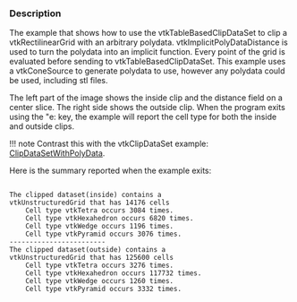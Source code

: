 ### Description

The example that shows how to use the vtkTableBasedClipDataSet to clip
a vtkRectilinearGrid with an arbitrary
polydata. vtkImplicitPolyDataDistance is used to turn the polydata
into an implicit function. Every point of the grid is evaluated before
sending to vtkTableBasedClipDataSet. This example uses a vtkConeSource
to generate polydata to use, however any polydata could be used,
including stl files.

The left part of the image shows the inside clip and the distance
field on a center slice. The right side shows the outside clip. When
the program exits using the "e: key, the example will report the cell
type for both the inside and outside clips.

!!! note
    Contrast this with the vtkClipDataSet example: [ClipDataSetWithPolyData](../ClipDataSetWithPolyData).

Here is the summary reported when the example exits:
<pre><code>
The clipped dataset(inside) contains a 
vtkUnstructuredGrid that has 14176 cells
	Cell type vtkTetra occurs 3084 times.
	Cell type vtkHexahedron occurs 6820 times.
	Cell type vtkWedge occurs 1196 times.
	Cell type vtkPyramid occurs 3076 times.
------------------------
The clipped dataset(outside) contains a 
vtkUnstructuredGrid that has 125600 cells
	Cell type vtkTetra occurs 3276 times.
	Cell type vtkHexahedron occurs 117732 times.
	Cell type vtkWedge occurs 1260 times.
	Cell type vtkPyramid occurs 3332 times.
</code></pre>
